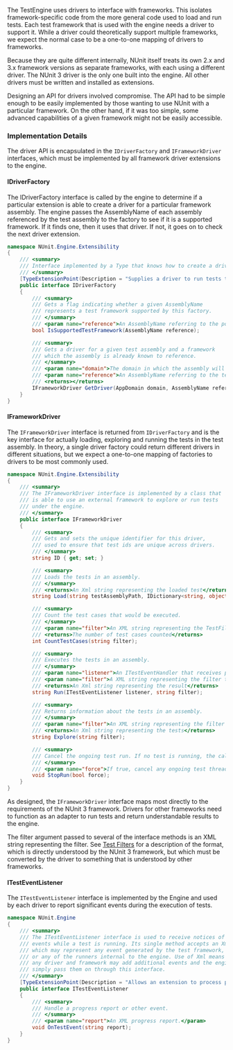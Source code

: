 The TestEngine uses drivers to interface with frameworks. This isolates framework-specific code from the more general code used to load and run tests. Each test framework that is used with the engine needs a driver to support it. While a driver could theoretically support multiple frameworks, we expect the normal case to be a one-to-one mapping of drivers to frameworks.

Because they are quite different internally, NUnit itself treats its own 2.x and 3.x framework versions as separate frameworks, with each using a different driver. The NUnit 3 driver is the only one built into the engine. All other drivers must be written and installed as extensions.

Designing an API for drivers involved compromise. The API had to be simple enough to be easily implemented by those wanting to use NUnit with a particular framework. On the other hand, if it was too simple, some advanced capabilities of a given framework might not be easily accessible.

### Implementation Details

The driver API is encapsulated in the `IDriverFactory` and `IFrameworkDriver` interfaces, which must be implemented by all framework driver extensions to the engine.

#### IDriverFactory

The IDriverFactory interface is called by the engine to determine if a particular extension is able to create a driver for a particular framework assembly. The engine passes the AssemblyName of each assembly referenced by the test assembly to the factory to see if it is a supported framework. If it finds one, then it uses that driver. If not, it goes on to check the next driver extension.

```C#
namespace NUnit.Engine.Extensibility
{
    /// <summary>
    /// Interface implemented by a Type that knows how to create a driver for a test assembly.
    /// </summary>
    [TypeExtensionPoint(Description = "Supplies a driver to run tests that use a specific test framework.")]
    public interface IDriverFactory
    {
        /// <summary>
        /// Gets a flag indicating whether a given AssemblyName
        /// represents a test framework supported by this factory.
        /// </summary>
        /// <param name="reference">An AssemblyName referring to the possible test framework.</param>
        bool IsSupportedTestFramework(AssemblyName reference);

        /// <summary>
        /// Gets a driver for a given test assembly and a framework
        /// which the assembly is already known to reference.
        /// </summary>
        /// <param name="domain">The domain in which the assembly will be loaded</param>
        /// <param name="reference">An AssemblyName referring to the test framework.</param>
        /// <returns></returns>
        IFrameworkDriver GetDriver(AppDomain domain, AssemblyName reference);
    }
}
```

#### IFrameworkDriver

The `IFrameworkDriver` interface is returned from `IDriverFactory` and is the key interface for actually loading, exploring and running the tests in the test assembly. In theory, a single driver factory could return different drivers in different situations, but we expect a one-to-one mapping of factories to drivers to be most commonly used.

```C#
namespace NUnit.Engine.Extensibility
{
    /// <summary>
    /// The IFrameworkDriver interface is implemented by a class that
    /// is able to use an external framework to explore or run tests
    /// under the engine.
    /// </summary>
    public interface IFrameworkDriver
    {
        /// <summary>
        /// Gets and sets the unique identifier for this driver,
        /// used to ensure that test ids are unique across drivers.
        /// </summary>
        string ID { get; set; }

        /// <summary>
        /// Loads the tests in an assembly.
        /// </summary>
        /// <returns>An Xml string representing the loaded test</returns>
        string Load(string testAssemblyPath, IDictionary<string, object> settings);

        /// <summary>
        /// Count the test cases that would be executed.
        /// </summary>
        /// <param name="filter">An XML string representing the TestFilter to use in counting the tests</param>
        /// <returns>The number of test cases counted</returns>
        int CountTestCases(string filter);

        /// <summary>
        /// Executes the tests in an assembly.
        /// </summary>
        /// <param name="listener">An ITestEventHandler that receives progress notices</param>
        /// <param name="filter">A XML string representing the filter that controls which tests are executed</param>
        /// <returns>An Xml string representing the result</returns>
        string Run(ITestEventListener listener, string filter);

        /// <summary>
        /// Returns information about the tests in an assembly.
        /// </summary>
        /// <param name="filter">An XML string representing the filter that controls which tests are included</param>
        /// <returns>An Xml string representing the tests</returns>
        string Explore(string filter);

        /// <summary>
        /// Cancel the ongoing test run. If no test is running, the call is ignored.
        /// </summary>
        /// <param name="force">If true, cancel any ongoing test threads, otherwise wait for them to complete.</param>
        void StopRun(bool force);
    }
}
```

As designed, the `IFrameworkDriver` interface maps most directly to the requirements of the NUnit 3 framework. Drivers for other frameworks need to function as an adapter to run tests and return understandable results to the engine.

The filter argument passed to several of the interface methods is an XML string representing the filter. See [Test Filters](../usage/Test-Filters.md) for a description of the format, which is directly understood by the NUnit 3 framework, but which must be converted by the driver to something that is understood by other frameworks.

#### ITestEventListener

The `ITestEventListener` interface is implemented by the Engine and used by each driver to report significant events during the execution of tests.

```C#
namespace NUnit.Engine
{
    /// <summary>
    /// The ITestEventListener interface is used to receive notices of significant
    /// events while a test is running. Its single method accepts an Xml string, 
    /// which may represent any event generated by the test framework, the driver
    /// or any of the runners internal to the engine. Use of Xml means that
    /// any driver and framework may add additional events and the engine will
    /// simply pass them on through this interface.
    /// </summary>
    [TypeExtensionPoint(Description = "Allows an extension to process progress reports and other events from the test.")]
    public interface ITestEventListener
    {
        /// <summary>
        /// Handle a progress report or other event.
        /// </summary>
        /// <param name="report">An XML progress report.</param>
        void OnTestEvent(string report);
    }
}
```

